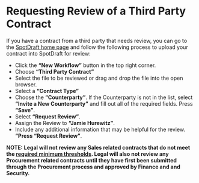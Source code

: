 # Requesting Review of a Third Party Contract

If you have a contract from a third party that needs review, you can go to the [SpotDraft home page](https://app.spotdraft.com/) and follow the following process to upload your contract into SpotDraft for review: 

- Click the **“New Workflow”** button in the top right corner.
- Choose **“Third Party Contract”**
- Select the file to be reviewed or drag and drop the file into the open browser.
- Select a **“Contract Type”**
- Choose the **“Counterparty”**. If the Counterparty is not in the list, select **“Invite a New Counterparty”** and fill out all of the required fields. Press **“Save”**.
- Select **“Request Review”**.
- Assign the Review to **“Jamie Hurewitz”**. 
- Include any additional information that may be helpful for the review. **“Press “Request Review”**.

**NOTE: Legal will not review any Sales related contracts that do not meet the [required minimum thresholds](mattermost-handbook/operations/legal/contracts/sales-related/contracts). Legal will also not review any Procurement related contracts until they have first been submitted through the Procurement process and approved by Finance and and Security.** 
